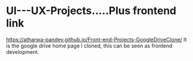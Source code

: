 # UI---UX-Projects.....Plus frontend link

https://atharwa-pandey.github.io/Front-end-Projects-GoogleDriveClone/
It is the google drive home page I cloned, this can be seen as frontend development.
